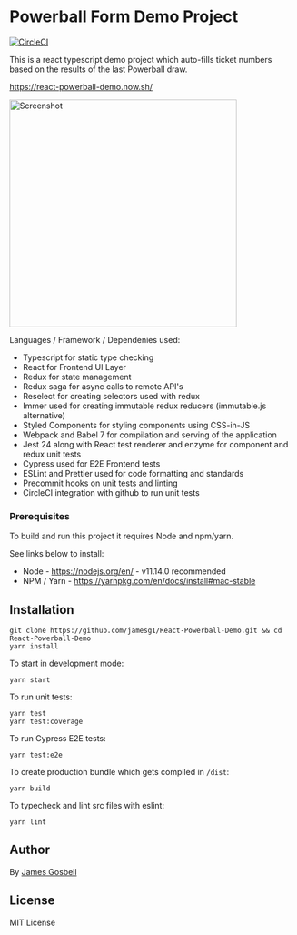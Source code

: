 # Powerball Form Demo Project
[![CircleCI](https://circleci.com/gh/jamesg1/React-Powerball-Demo/tree/master.svg?style=svg)](https://circleci.com/gh/jamesg1/React-Powerball-Demo/tree/master)

This is a react typescript demo project which auto-fills ticket numbers based on the results of the last Powerball draw. 

https://react-powerball-demo.now.sh/

<img width="400" alt="Screenshot" src="https://user-images.githubusercontent.com/51249461/58845020-f0985700-86bc-11e9-845c-7788eaff51ca.png">

Languages / Framework / Dependenies used:
* Typescript for static type checking
* React for Frontend UI Layer
* Redux for state management
* Redux saga for async calls to remote API's
* Reselect for creating selectors used with redux
* Immer used for creating immutable redux reducers (immutable.js alternative)
* Styled Components for styling components using CSS-in-JS
* Webpack and Babel 7 for compilation and serving of the application
* Jest 24 along with React test renderer and enzyme for component and redux unit tests
* Cypress used for E2E Frontend tests
* ESLint and Prettier used for code formatting and standards
* Precommit hooks on unit tests and linting
* CircleCI integration with github to run unit tests

### Prerequisites
To build and run this project it requires Node and npm/yarn.

See links below to install:
- Node - https://nodejs.org/en/ - v11.14.0 recommended
- NPM / Yarn - https://yarnpkg.com/en/docs/install#mac-stable

## Installation

```
git clone https://github.com/jamesg1/React-Powerball-Demo.git && cd React-Powerball-Demo
yarn install
```

To start in development mode:
```
yarn start
```

To run unit tests: 
```
yarn test
yarn test:coverage
```

To run Cypress E2E tests: 
```
yarn test:e2e
```

To create production bundle which gets compiled in `/dist`: 
```
yarn build
```

To typecheck and lint src files with eslint:
```
yarn lint
```

## Author

By [James Gosbell](https://github.com/jamesg1)

## License

MIT License
